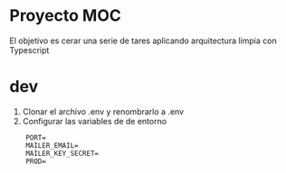 # Proyecto MOC

El objetivo es cerar una serie de tares aplicando arquitectura limpia con Typescript

# dev
1. Clonar el archivo .env y renombrarlo a .env
2. Configurar las variables de de entorno

```
    PORT=
    MAILER_EMAIL=
    MAILER_KEY_SECRET=
    PROD=
```